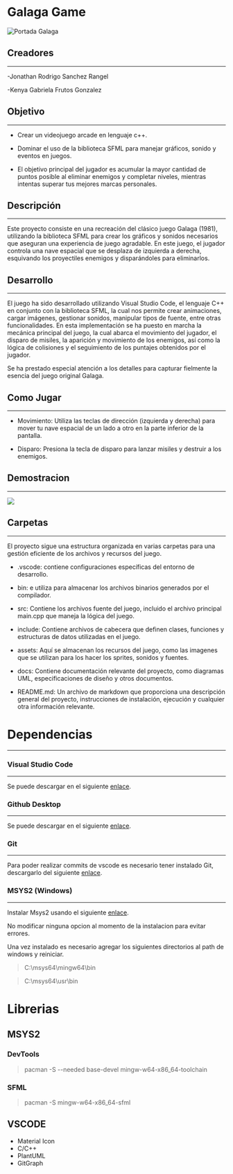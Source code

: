 # **Galaga Game**
![Portada Galaga](https://cdn.clarosports.com/clarosports/2023/06/galaga-144927-1024x576.jpg)

## **Creadores**
___
-Jonathan Rodrigo Sanchez Rangel

-Kenya Gabriela Frutos Gonzalez

## **Objetivo**
___
* Crear un videojuego arcade en lenguaje c++.

* Dominar el uso de la biblioteca SFML para manejar gráficos, sonido y eventos en juegos.

* El objetivo principal del jugador es acumular la mayor cantidad de puntos posible al eliminar enemigos y completar niveles, mientras intentas superar tus mejores marcas personales.

## **Descripción**
___
Este proyecto consiste en una recreación del clásico juego Galaga (1981), utilizando la biblioteca SFML para crear los gráficos y sonidos necesarios que aseguran una experiencia de juego agradable. En este juego, el jugador controla una nave espacial que se desplaza de izquierda a derecha, esquivando los proyectiles enemigos y disparándoles para eliminarlos.

## **Desarrollo**
___
El juego ha sido desarrollado utilizando Visual Studio Code, el lenguaje C++ en conjunto con la biblioteca SFML, la cual nos permite crear animaciones, cargar imágenes, gestionar sonidos, manipular tipos de fuente, entre otras funcionalidades. En esta implementación se ha puesto en marcha la mecánica principal del juego, la cual abarca el movimiento del jugador, el disparo de misiles, la aparición y movimiento de los enemigos, así como la lógica de colisiones y el seguimiento de los puntajes obtenidos por el jugador.

Se ha prestado especial atención a los detalles para capturar fielmente la esencia del juego original Galaga.



## **Como Jugar**
___
 * Movimiento: Utiliza las teclas de dirección (izquierda y derecha) para mover tu nave espacial de un lado a otro en la parte inferior de la pantalla.

* Disparo: Presiona la tecla de disparo para lanzar misiles y destruir a los enemigos.


## **Demostracion**
___
[![](https://markdown-videos.deta.dev/youtube/HOU1MYvxhdw)](https://youtu.be/HOU1MYvxhdw)

## **Carpetas**
___
El proyecto sigue una estructura organizada en varias carpetas para una gestión eficiente de los archivos y recursos del juego.

* .vscode: contiene configuraciones específicas del entorno de desarrollo.

* bin: e utiliza para almacenar los archivos binarios generados por el compilador.

* src: Contiene los archivos fuente del juego, incluido el archivo principal main.cpp que maneja la lógica del juego.

* include: Contiene archivos de cabecera que definen clases, funciones y estructuras de datos utilizadas en el juego.

* assets: Aquí se almacenan los recursos del juego, como las imagenes que se  utilizan para los hacer los sprites, sonidos y fuentes. 

* docs: Contiene documentación relevante del proyecto, como diagramas UML, especificaciones de diseño y otros documentos.

* README.md: Un archivo de markdown que proporciona una descripción general del proyecto, instrucciones de instalación, ejecución y cualquier otra información relevante.


# **Dependencias**
___

### Visual Studio Code
___
Se puede descargar en el siguiente 
[enlace](https://code.visualstudio.com/).

### Github Desktop
___
Se puede descargar en el siguiente 
[enlace](https://desktop.github.com/).

### Git
___
Para poder realizar commits de vscode es necesario tener instalado Git, descargarlo del siguiente [enlace](https://git-scm.com/).

### MSYS2 (Windows)
___
Instalar Msys2 usando el siguiente [enlace](https://github.com/msys2/msys2-installer/releases/download/2023-05-26/msys2-x86_64-20230526.exe).

No modificar ninguna opcion al momento de la instalacion para evitar errores. 

Una vez instalado es necesario agregar los siguientes directorios al path de windows y reiniciar.

> C:\msys64\mingw64\bin

> C:\msys64\usr\bin


# **Librerias**
## MSYS2
### DevTools
> pacman -S --needed base-devel mingw-w64-x86_64-toolchain 

### SFML
> pacman -S mingw-w64-x86_64-sfml


## VSCODE
* Material Icon
* C/C++
* PlantUML
* GitGraph

